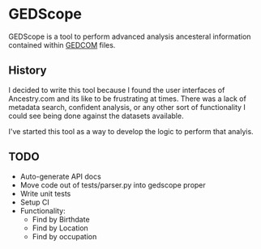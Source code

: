 # GEDScope

GEDScope is a tool to perform advanced analysis ancesteral information contained within [GEDCOM] files.

## History

I decided to write this tool because I found the user interfaces of Ancestry.com and its like to be frustrating at times. There was a lack of metadata search, confident analysis, or any other sort of functionality I could see being done against the datasets available.

I've started this tool as a way to develop the logic to perform that analyis.

## TODO

- Auto-generate API docs
- Move code out of tests/parser.py into gedscope proper
- Write unit tests
- Setup CI
- Functionality:
    - Find by Birthdate
    - Find by Location
    - Find by occupation


[GEDCOM]: (https://en.wikipedia.org/wiki/GEDCOM)
